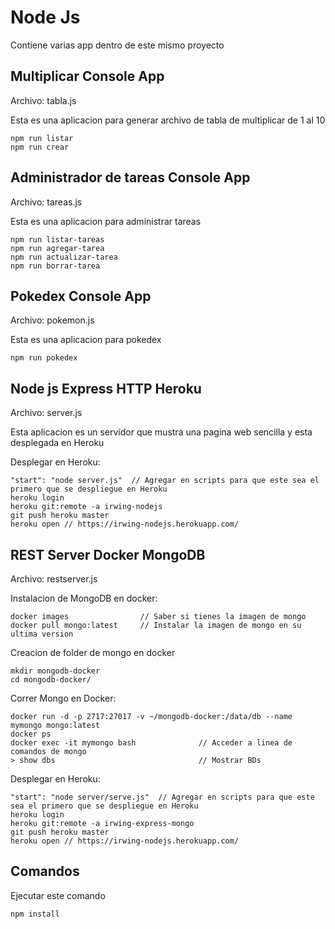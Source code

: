 # Node Js
Contiene varias app dentro de este mismo proyecto
## Multiplicar Console App
Archivo: tabla.js

Esta es una aplicacion para generar archivo de tabla de
multiplicar de 1 al 10

```
npm run listar
npm run crear
```

## Administrador de tareas Console App
Archivo: tareas.js

Esta es una aplicacion para administrar tareas

```
npm run listar-tareas
npm run agregar-tarea
npm run actualizar-tarea
npm run borrar-tarea
```

## Pokedex Console App
Archivo: pokemon.js

Esta es una aplicacion para pokedex

```
npm run pokedex
```

## Node js Express HTTP Heroku
Archivo: server.js

Esta aplicacion es un servidor que mustra una pagina web sencilla y esta desplegada en Heroku

Desplegar en Heroku:

```
"start": "node server.js"  // Agregar en scripts para que este sea el primero que se despliegue en Heroku
heroku login
heroku git:remote -a irwing-nodejs
git push heroku master
heroku open // https://irwing-nodejs.herokuapp.com/
```

## REST Server Docker MongoDB
Archivo: restserver.js

Instalacion de MongoDB en docker:
```
docker images                // Saber si tienes la imagen de mongo
docker pull mongo:latest     // Instalar la imagen de mongo en su ultima version
```

Creacion de folder de mongo en docker
```
mkdir mongodb-docker
cd mongodb-docker/
```

Correr Mongo en Docker:
```
docker run -d -p 2717:27017 -v ~/mongodb-docker:/data/db --name mymongo mongo:latest
docker ps
docker exec -it mymongo bash              // Acceder a linea de comandos de mongo
> show dbs                                // Mostrar BDs
```

Desplegar en Heroku:

```
"start": "node server/serve.js"  // Agregar en scripts para que este sea el primero que se despliegue en Heroku
heroku login
heroku git:remote -a irwing-express-mongo
git push heroku master
heroku open // https://irwing-nodejs.herokuapp.com/
```
## Comandos

Ejecutar este comando

```
npm install
```